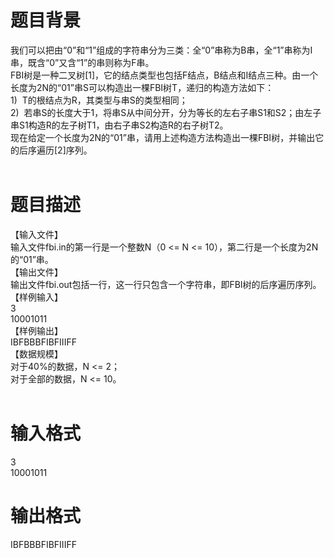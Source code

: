 # 

 
 # 题目背景 
<p>我们可以把由&ldquo;0&rdquo;和&ldquo;1&rdquo;组成的字符串分为三类：全&ldquo;0&rdquo;串称为B串，全&ldquo;1&rdquo;串称为I串，既含&ldquo;0&rdquo;又含&ldquo;1&rdquo;的串则称为F串。<br />
FBI树是一种二叉树[1]，它的结点类型也包括F结点，B结点和I结点三种。由一个长度为2N的&ldquo;01&rdquo;串S可以构造出一棵FBI树T，递归的构造方法如下：<br />
1)&nbsp;&nbsp;T的根结点为R，其类型与串S的类型相同；<br />
2)&nbsp;&nbsp;若串S的长度大于1，将串S从中间分开，分为等长的左右子串S1和S2；由左子串S1构造R的左子树T1，由右子串S2构造R的右子树T2。<br />
现在给定一个长度为2N的&ldquo;01&rdquo;串，请用上述构造方法构造出一棵FBI树，并输出它的后序遍历[2]序列。<br />
&nbsp;</p> 

 
 # 题目描述 
<p>【输入文件】<br />
输入文件fbi.in的第一行是一个整数N（0&nbsp;&lt;=&nbsp;N&nbsp;&lt;=&nbsp;10），第二行是一个长度为2N的&ldquo;01&rdquo;串。<br />
【输出文件】<br />
输出文件fbi.out包括一行，这一行只包含一个字符串，即FBI树的后序遍历序列。<br />
【样例输入】<br />
3<br />
10001011<br />
【样例输出】<br />
IBFBBBFIBFIIIFF<br />
【数据规模】<br />
对于40%的数据，N&nbsp;&lt;=&nbsp;2；<br />
对于全部的数据，N&nbsp;&lt;=&nbsp;10。<br />
&nbsp;</p> 

 
 # 输入格式 
<p>3<br />
10001011</p> 

 
 # 输出格式 
<p>IBFBBBFIBFIIIFF</p> 
